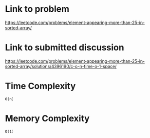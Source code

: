 # Link to problem
https://leetcode.com/problems/element-appearing-more-than-25-in-sorted-array/

# Link to submitted discussion
https://leetcode.com/problems/element-appearing-more-than-25-in-sorted-array/solutions/4396190/c-o-n-time-o-1-space/

# Time Complexity
`O(n)`

# Memory Complexity
`O(1)`
